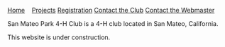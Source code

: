 [Home](/)&nbsp;&nbsp;&nbsp;&nbsp;[Projects](/projects)&nbsp;[Registration](http://4honline.com)&nbsp;[Contact the Club](mailto://communityleaders@ourdomain.net)&nbsp;[Contact the Webmaster](mailto://webmaster@ourdomain.net)

San Mateo Park 4-H Club is a 4-H club located in San Mateo, California.

This website is under construction.
